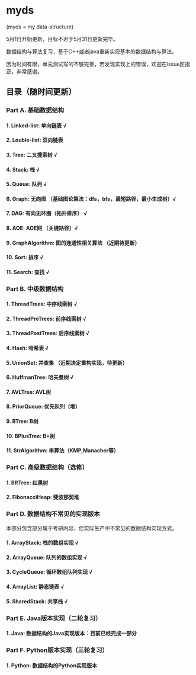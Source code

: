 # myds

(myds = my data-structure)

5月1日开始更新，目标不迟于5月31日更新完毕。

数据结构与算法复习，基于C++或者java重新实现基本的数据结构与算法。

因为时间有限，单元测试写的不够完善，若发现实现上的错误，欢迎在issue区指正，非常感谢。

## 目录（随时间更新）
### Part A. 基础数据结构
#### 1. Linked-list: 单向链表 √
#### 2. Louble-list: 双向链表 
#### 3. Tree: 二叉搜索树 √
#### 4. Stack: 栈 √
#### 5. Queue: 队列 √
#### 6. Graph: 无向图 （基础图论算法：dfs，bfs，最短路径，最小生成树）√
#### 7. DAG: 有向无环图（拓扑排序） √ 
#### 8. AOE: AOE网 （关键路径）√
#### 9. GraphAlgorithm: 图的连通性相关算法 （近期待更新）
#### 10. Sort: 排序 √
#### 11. Search: 查找 √ 

### Part B. 中级数据结构
#### 1. ThreadTrees: 中序线索树 √ 
#### 2. ThreadPreTrees: 前序线索树 √ 
#### 3. ThreadPostTrees: 后序线索树 √ 
#### 4. Hash: 哈希表 √ 
#### 5. UnionSet: 并查集 （近期决定重构实现，待更新）
#### 6. HuffmanTree: 哈夫曼树 √ 
#### 7. AVLTree: AVL树 
#### 8. PriorQueue: 优先队列（堆）
#### 9. BTree: B树 
#### 10. BPlusTree: B+树
#### 11. StrAlgorithm: 串算法（KMP,Manacher等）  

### Part C. 高级数据结构（选修）
#### 1. BRTree: 红黑树 
#### 2. FibonacciHeap: 斐波那契堆

### Part D. 数据结构不常见的实现版本
本部分包含部分属于考研内容，但实际生产中不常见的数据结构实现方式。
#### 1. ArrayStack: 栈的数组实现 √ 
#### 2. ArrayQueue: 队列的数组实现 √ 
#### 3. CycleQueue: 循环数组队列实现 √ 
#### 4. ArrayList: 静态链表 √ 
#### 5. SharedStack: 共享栈 √

### Part E. Java版本实现（二轮复习）
#### 1. Java: 数据结构的Java实现版本：目前已经完成一部分

### Part F. Python版本实现（三轮复习）
#### 1. Python: 数据结构的Python实现版本
 
